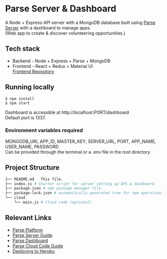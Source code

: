 # Parse Server & Dashboard

A Node + Express API server with a MongoDB database built using [Parse Server](https://github.com/parse-community/parse-server) with a dashboard to manage apps. </br>
(Web app to create &amp; discover volunteering opportunities.)

## Tech stack
* Backend - Node + Express + Parse + MongoDB
* Frontend - React + Redux + Material UI </br>
[Frontend Repository](https://github.com/Shrreya/tfi-volunteer-frontend/)

## Running locally
```
$ npm install
$ npm start
```
Dashboard is accessible at http://localhost:PORT/dashboard </br>
Default port is 1337.

### Environment variables required
MONGODB_URI, APP_ID, MASTER_KEY, SERVER_URL, PORT, APP_NAME, USER_NAME, PASSWORD </br>
Can be provided through the terminal or a .env file in the root directory

## Project Structure
```bash
├── README.md - This file.
├── index.js # Starter script for server setting up API & dashboard.
├── package.json # npm package manager file.
├── package-lock.json # automatically generated tree for npm operations.
└── cloud
    └── main.js # Cloud code (optional)
```

## Relevant Links
* [Parse Platform](https://parseplatform.org/)
* [Parse Server Guide](https://docs.parseplatform.org/parse-server/guide/)
* [Parse Dashboard](https://github.com/parse-community/parse-dashboard)
* [Parse Cloud Code Guide](https://docs.parseplatform.org/cloudcode/guide/)
* [Deploying to Heroku](https://devcenter.heroku.com/articles/deploying-a-parse-server-to-heroku)
